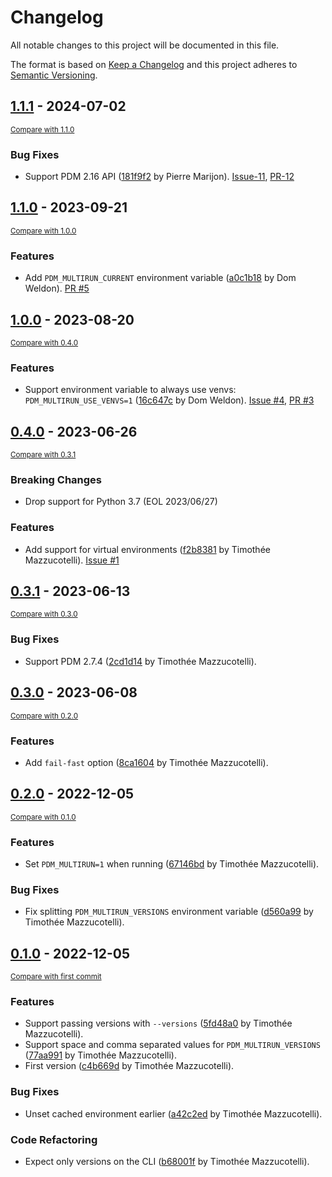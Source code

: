 # Changelog
All notable changes to this project will be documented in this file.

The format is based on [Keep a Changelog](http://keepachangelog.com/en/1.0.0/)
and this project adheres to [Semantic Versioning](http://semver.org/spec/v2.0.0.html).

<!-- insertion marker -->
## [1.1.1](https://github.com/pawamoy/pdm-multirun/releases/tag/1.1.1) - 2024-07-02

<small>[Compare with 1.1.0](https://github.com/pawamoy/pdm-multirun/compare/1.1.0...1.1.1)</small>

### Bug Fixes

- Support PDM 2.16 API ([181f9f2](https://github.com/pawamoy/pdm-multirun/commit/181f9f23bec9d492f8e6d0144e2c512036e6150f) by Pierre Marijon). [Issue-11](https://github.com/pawamoy/pdm-multirun/issues/11), [PR-12](https://github.com/pawamoy/pdm-multirun/pull/12)

## [1.1.0](https://github.com/pawamoy/pdm-multirun/releases/tag/1.1.0) - 2023-09-21

<small>[Compare with 1.0.0](https://github.com/pawamoy/pdm-multirun/compare/1.0.0...1.1.0)</small>

### Features

- Add `PDM_MULTIRUN_CURRENT` environment variable ([a0c1b18](https://github.com/pawamoy/pdm-multirun/commit/a0c1b18c5972cb9977702f712ec7a47b1ca14b9a) by Dom Weldon). [PR #5](https://github.com/pawamoy/pdm-multirun/pull/5)

## [1.0.0](https://github.com/pawamoy/pdm-multirun/releases/tag/1.0.0) - 2023-08-20

<small>[Compare with 0.4.0](https://github.com/pawamoy/pdm-multirun/compare/0.4.0...1.0.0)</small>

### Features

- Support environment variable to always use venvs: `PDM_MULTIRUN_USE_VENVS=1` ([16c647c](https://github.com/pawamoy/pdm-multirun/commit/16c647cf3a02f605e41282184ecbfa10c07541cf) by Dom Weldon). [Issue #4](https://github.com/pawamoy/pdm-multirun/issues/4), [PR #3](https://github.com/pawamoy/pdm-multirun/pull/3)

## [0.4.0](https://github.com/pawamoy/pdm-multirun/releases/tag/0.4.0) - 2023-06-26

<small>[Compare with 0.3.1](https://github.com/pawamoy/pdm-multirun/compare/0.3.1...0.4.0)</small>

### Breaking Changes

- Drop support for Python 3.7 (EOL 2023/06/27)

### Features

- Add support for virtual environments ([f2b8381](https://github.com/pawamoy/pdm-multirun/commit/f2b838145624ecaa245681e5e4e9ef15834f55a3) by Timothée Mazzucotelli). [Issue #1](https://github.com/pawamoy/pdm-multirun/issues/1)

## [0.3.1](https://github.com/pawamoy/pdm-multirun/releases/tag/0.3.1) - 2023-06-13

<small>[Compare with 0.3.0](https://github.com/pawamoy/pdm-multirun/compare/0.3.0...0.3.1)</small>

### Bug Fixes

- Support PDM 2.7.4 ([2cd1d14](https://github.com/pawamoy/pdm-multirun/commit/2cd1d14d2c9ce02033817543a2d0216135e7ad51) by Timothée Mazzucotelli).

## [0.3.0](https://github.com/pawamoy/pdm-multirun/releases/tag/0.3.0) - 2023-06-08

<small>[Compare with 0.2.0](https://github.com/pawamoy/pdm-multirun/compare/0.2.0...0.3.0)</small>

### Features

- Add `fail-fast` option ([8ca1604](https://github.com/pawamoy/pdm-multirun/commit/8ca1604bbbf5eb27d86d653591004a83ee294dff) by Timothée Mazzucotelli).

## [0.2.0](https://github.com/pawamoy/pdm-multirun/releases/tag/0.2.0) - 2022-12-05

<small>[Compare with 0.1.0](https://github.com/pawamoy/pdm-multirun/compare/0.1.0...0.2.0)</small>

### Features
- Set `PDM_MULTIRUN=1` when running ([67146bd](https://github.com/pawamoy/pdm-multirun/commit/67146bd4f688e41786041e31be92d31bf75a700d) by Timothée Mazzucotelli).

### Bug Fixes
- Fix splitting `PDM_MULTIRUN_VERSIONS` environment variable ([d560a99](https://github.com/pawamoy/pdm-multirun/commit/d560a99a244f82dccdee003c20d7544cbbf196fc) by Timothée Mazzucotelli).


## [0.1.0](https://github.com/pawamoy/pdm-multirun/releases/tag/0.1.0) - 2022-12-05

<small>[Compare with first commit](https://github.com/pawamoy/pdm-multirun/compare/c4b669df4a88ebaf1ad873b673133ef869139cea...0.1.0)</small>

### Features
- Support passing versions with `--versions` ([5fd48a0](https://github.com/pawamoy/pdm-multirun/commit/5fd48a0550f295e591186ded9e1ffaff7432b2a2) by Timothée Mazzucotelli).
- Support space and comma separated values for `PDM_MULTIRUN_VERSIONS` ([77aa991](https://github.com/pawamoy/pdm-multirun/commit/77aa9911fb15d72054e99023de789a7a9fbeb094) by Timothée Mazzucotelli).
- First version ([c4b669d](https://github.com/pawamoy/pdm-multirun/commit/c4b669df4a88ebaf1ad873b673133ef869139cea) by Timothée Mazzucotelli).

### Bug Fixes
- Unset cached environment earlier ([a42c2ed](https://github.com/pawamoy/pdm-multirun/commit/a42c2edfeff20b0ec22f1818d9c522269778cbbc) by Timothée Mazzucotelli).

### Code Refactoring
- Expect only versions on the CLI ([b68001f](https://github.com/pawamoy/pdm-multirun/commit/b68001f141b3f4ce32b7ceea4ac5a4ba89132cd8) by Timothée Mazzucotelli).
